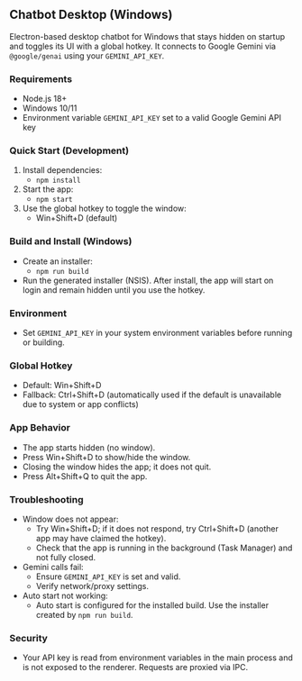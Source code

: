 ## Chatbot Desktop (Windows)

Electron-based desktop chatbot for Windows that stays hidden on startup and toggles its UI with a global hotkey. It connects to Google Gemini via `@google/genai` using your `GEMINI_API_KEY`.

### Requirements

- Node.js 18+
- Windows 10/11
- Environment variable `GEMINI_API_KEY` set to a valid Google Gemini API key

### Quick Start (Development)

1. Install dependencies:
   - `npm install`
2. Start the app:
   - `npm start`
3. Use the global hotkey to toggle the window:
   - Win+Shift+D (default)

### Build and Install (Windows)

- Create an installer:
  - `npm run build`
- Run the generated installer (NSIS). After install, the app will start on login and remain hidden until you use the hotkey.

### Environment

- Set `GEMINI_API_KEY` in your system environment variables before running or building.

### Global Hotkey

- Default: Win+Shift+D
- Fallback: Ctrl+Shift+D (automatically used if the default is unavailable due to system or app conflicts)

### App Behavior

- The app starts hidden (no window).
- Press Win+Shift+D to show/hide the window.
- Closing the window hides the app; it does not quit.
- Press Alt+Shift+Q to quit the app.

### Troubleshooting

- Window does not appear:
  - Try Win+Shift+D; if it does not respond, try Ctrl+Shift+D (another app may have claimed the hotkey).
  - Check that the app is running in the background (Task Manager) and not fully closed.
- Gemini calls fail:
  - Ensure `GEMINI_API_KEY` is set and valid.
  - Verify network/proxy settings.
- Auto start not working:
  - Auto start is configured for the installed build. Use the installer created by `npm run build`.

### Security

- Your API key is read from environment variables in the main process and is not exposed to the renderer. Requests are proxied via IPC.

